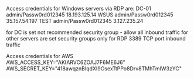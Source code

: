 Access credentials for Windows servers via RDP are:
DC-01   admin/Passw0rd012345  18.193.125.14
WSUS    admin/Passw0rd012345  35.157.54.197
TEST    admin/Passw0rd012345  3.127.235.24

for DC is set not recommended security group - allow all inbound traffic
for other servers are set security groups only for RDP 3389 TCP port inbound traffic

Access credentials for AWS
AWS_ACCESS_KEY="AKIARVC6ZOAJ7F6ME6J6"
AWS_SECRET_KEY="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"